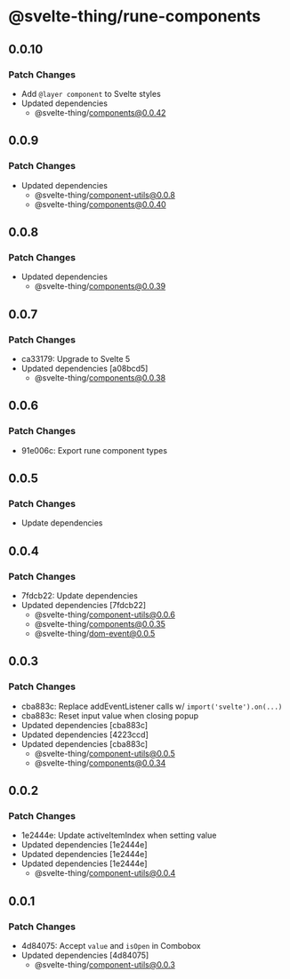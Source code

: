 # @svelte-thing/rune-components

## 0.0.10

### Patch Changes

-   Add `@layer component` to Svelte styles
-   Updated dependencies
    -   @svelte-thing/components@0.0.42

## 0.0.9

### Patch Changes

-   Updated dependencies
    -   @svelte-thing/component-utils@0.0.8
    -   @svelte-thing/components@0.0.40

## 0.0.8

### Patch Changes

-   Updated dependencies
    -   @svelte-thing/components@0.0.39

## 0.0.7

### Patch Changes

-   ca33179: Upgrade to Svelte 5
-   Updated dependencies [a08bcd5]
    -   @svelte-thing/components@0.0.38

## 0.0.6

### Patch Changes

-   91e006c: Export rune component types

## 0.0.5

### Patch Changes

-   Update dependencies

## 0.0.4

### Patch Changes

-   7fdcb22: Update dependencies
-   Updated dependencies [7fdcb22]
    -   @svelte-thing/component-utils@0.0.6
    -   @svelte-thing/components@0.0.35
    -   @svelte-thing/dom-event@0.0.5

## 0.0.3

### Patch Changes

-   cba883c: Replace addEventListener calls w/ `import('svelte').on(...)`
-   cba883c: Reset input value when closing popup
-   Updated dependencies [cba883c]
-   Updated dependencies [4223ccd]
-   Updated dependencies [cba883c]
    -   @svelte-thing/component-utils@0.0.5
    -   @svelte-thing/components@0.0.34

## 0.0.2

### Patch Changes

-   1e2444e: Update activeItemIndex when setting value
-   Updated dependencies [1e2444e]
-   Updated dependencies [1e2444e]
-   Updated dependencies [1e2444e]
    -   @svelte-thing/component-utils@0.0.4

## 0.0.1

### Patch Changes

-   4d84075: Accept `value` and `isOpen` in Combobox
-   Updated dependencies [4d84075]
    -   @svelte-thing/component-utils@0.0.3
